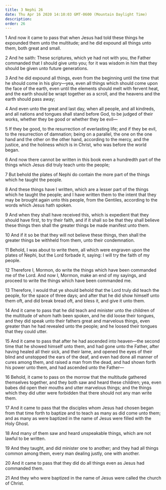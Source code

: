 ```yaml
---
title: 3 Nephi 26
date: Thu Apr 16 2020 14:10:03 GMT-0600 (Mountain Daylight Time)
description: 
order: 26
---
```


<p>
  1 And now it came to pass that when Jesus had told these things he expounded
  them unto the multitude; and he did expound all things unto them, both great
  and small.
</p>
<p>
  2 And he saith: These scriptures, which ye had not with you, the Father
  commanded that I should give unto you; for it was wisdom in him that they
  should be given unto future generations.
</p>
<p>
  3 And he did expound all things, even from the beginning until the time that
  he should come in his glory&#x2014;yea, even all things which should come upon
  the face of the earth, even until the elements should melt with fervent heat,
  and the earth should be wrapt together as a scroll, and the heavens and the
  earth should pass away;
</p>
<p>
  4 And even unto the great and last day, when all people, and all kindreds, and
  all nations and tongues shall stand before God, to be judged of their works,
  whether they be good or whether they be evil&#x2014;
</p>
<p>
  5 If they be good, to the resurrection of everlasting life; and if they be
  evil, to the resurrection of damnation; being on a parallel, the one on the
  one hand and the other on the other hand, according to the mercy, and the
  justice, and the holiness which is in Christ, who was before the world began.
</p>
<p>
  6 And now there cannot be written in this book even a hundredth part of the
  things which Jesus did truly teach unto the people;
</p>
<p>
  7 But behold the plates of Nephi do contain the more part of the things which
  he taught the people.
</p>
<p>
  8 And these things have I written, which are a lesser part of the things which
  he taught the people; and I have written them to the intent that they may be
  brought again unto this people, from the Gentiles, according to the words
  which Jesus hath spoken.
</p>
<p>
  9 And when they shall have received this, which is expedient that they should
  have first, to try their faith, and if it shall so be that they shall believe
  these things then shall the greater things be made manifest unto them.
</p>
<p>
  10 And if it so be that they will not believe these things, then shall the
  greater things be withheld from them, unto their condemnation.
</p>
<p>
  11 Behold, I was about to write them, all which were engraven upon the plates
  of Nephi, but the Lord forbade it, saying: I will try the faith of my people.
</p>
<p>
  12 Therefore I, Mormon, do write the things which have been commanded me of
  the Lord. And now I, Mormon, make an end of my sayings, and proceed to write
  the things which have been commanded me.
</p>
<p>
  13 Therefore, I would that ye should behold that the Lord truly did teach the
  people, for the space of three days; and after that he did show himself unto
  them oft, and did break bread oft, and bless it, and give it unto them.
</p>
<p>
  14 And it came to pass that he did teach and minister unto the children of the
  multitude of whom hath been spoken, and he did loose their tongues, and they
  did speak unto their fathers great and marvelous things, even greater than he
  had revealed unto the people; and he loosed their tongues that they could
  utter.
</p>
<p>
  15 And it came to pass that after he had ascended into heaven&#x2014;the
  second time that he showed himself unto them, and had gone unto the Father,
  after having healed all their sick, and their lame, and opened the eyes of
  their blind and unstopped the ears of the deaf, and even had done all manner
  of cures among them, and raised a man from the dead, and had shown forth his
  power unto them, and had ascended unto the Father&#x2014;
</p>
<p>
  16 Behold, it came to pass on the morrow that the multitude gathered
  themselves together, and they both saw and heard these children; yea, even
  babes did open their mouths and utter marvelous things; and the things which
  they did utter were forbidden that there should not any man write them.
</p>
<p>
  17 And it came to pass that the disciples whom Jesus had chosen began from
  that time forth to baptize and to teach as many as did come unto them; and as
  many as were baptized in the name of Jesus were filled with the Holy Ghost.
</p>
<p>
  18 And many of them saw and heard unspeakable things, which are not lawful to
  be written.
</p>
<p>
  19 And they taught, and did minister one to another; and they had all things
  common among them, every man dealing justly, one with another.
</p>
<p>
  20 And it came to pass that they did do all things even as Jesus had commanded
  them.
</p>
<p>
  21 And they who were baptized in the name of Jesus were called the church of
  Christ.
</p>
